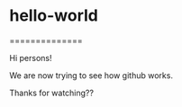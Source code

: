 # hello-world
==============

Hi persons!

We are now trying to see how github works.

Thanks for watching??
